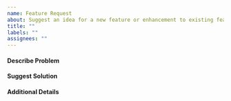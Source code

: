 ```yaml
---
name: Feature Request
about: Suggest an idea for a new feature or enhancement to existing features
title: ""
labels: ""
assignees: ""
---
```


#### Describe Problem

#### Suggest Solution

#### Additional Details
